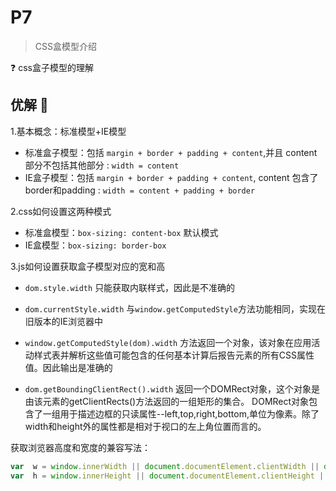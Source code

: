 # P7

> CSS盒模型介绍

❓ css盒子模型的理解

## 优解 🚀

1.基本概念：标准模型+IE模型

- 标准盒子模型：包括 `margin + border + padding + content`,并且 content部分不包括其他部分 : `width = content`
- IE盒子模型：包括 `margin + border + padding + content`, content 包含了border和padding : `width = content + padding + border`

2.css如何设置这两种模式

- 标准盒模型：`box-sizing: content-box` 默认模式
- IE盒模型：`box-sizing: border-box`

3.js如何设置获取盒子模型对应的宽和高

- `dom.style.width`
只能获取内联样式，因此是不准确的

- `dom.currentStyle.width`
与`window.getComputedStyle`方法功能相同，实现在旧版本的IE浏览器中

- `window.getComputedStyle(dom).width`
方法返回一个对象，该对象在应用活动样式表并解析这些值可能包含的任何基本计算后报告元素的所有CSS属性值。因此输出是准确的

- `dom.getBoundingClientRect().width`
返回一个DOMRect对象，这个对象是由该元素的getClientRects()方法返回的一组矩形的集合。
DOMRect对象包含了一组用于描述边框的只读属性--left,top,right,bottom,单位为像素。除了width和height外的属性都是相对于视口的左上角位置而言的。

获取浏览器高度和宽度的兼容写法：

```js
var  w = window.innerWidth || document.documentElement.clientWidth || document.body.clientWidth
var  h = window.innerHeight || document.documentElement.clientHeight || document.body.clientHeight
```
